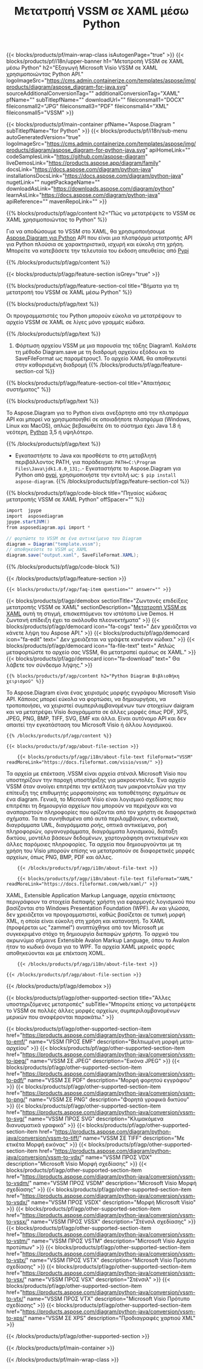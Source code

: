 ﻿---
title: Μετατροπή VSSM σε XAML μέσω Python 
weight: 1960
url: /el/python-java/conversion/vssm-to-xaml/ 
description: Δείγμα κώδικα μετατροπής Python για μορφή VSSM σε αρχείο XAML. Χρησιμοποιήστε αυτό το παράδειγμα κώδικα για να μετατρέψετε το VSSM σε XAML σε οποιαδήποτε εφαρμογή που βασίζεται στο Python.
---
{{< blocks/products/pf/main-wrap-class isAutogenPage="true" >}}
{{< blocks/products/pf/i18n/upper-banner h1="Μετατροπή VSSM σε XAML μέσω Python" h2="Εξαγωγή Microsoft Visio VSSM σε XAML χρησιμοποιώντας Python API." logoImageSrc="https://cms.admin.containerize.com/templates/aspose/img/products/diagram/aspose_diagram-for-java.svg" sourceAdditionalConversionTag="" additionalConversionTag="XAML" pfName="" subTitlepfName="" downloadUrl="" fileiconsmall1="DOCX" fileiconsmall2="JPG" fileiconsmall3="PDF" fileiconsmall4="XML" fileiconsmall5="VSSM" >}}

{{< blocks/products/pf/main-container pfName="Aspose.Diagram " subTitlepfName="for Python" >}}
{{< blocks/products/pf/i18n/sub-menu autoGeneratedVersion="true" logoImageSrc="https://cms.admin.containerize.com/templates/aspose/img/products/diagram/aspose_diagram-for-python-java.svg" apiHomeLink="" codeSamplesLink="https://github.com/aspose-diagram" liveDemosLink="https://products.aspose.app/diagram/family" docsLink="https://docs.aspose.com/diagram/python-java" installationsDocsLink="https://docs.aspose.com/diagram/python-java" nugetLink="" nugetPackageName="" downloadAsLink="https://downloads.aspose.com/diagram/python" learnAsLink="https://docs.aspose.com/diagram/python-java" apiReference="" mavenRepoLink="" >}}

{{% blocks/products/pf/agp/content h2="Πώς να μετατρέψετε το VSSM σε XAML χρησιμοποιώντας το Python" %}}

 Για να αποδώσουμε το VSSM στο XAML, θα χρησιμοποιήσουμε
 [Aspose.Diagram για Python](https://products.aspose.com/diagram/python-java/) 
 API που είναι μια πλατφόρμα μετατροπής API για Python πλούσια σε χαρακτηριστικά, ισχυρή και εύκολη στη χρήση. Μπορείτε να κατεβάσετε την τελευταία του έκδοση απευθείας από
 [Pypi](https://pypi.org/project/aspose-diagram/) 

{{% /blocks/products/pf/agp/content %}}

{{< blocks/products/pf/agp/feature-section isGrey="true" >}}

{{% blocks/products/pf/agp/feature-section-col title="Βήματα για τη μετατροπή του VSSM σε XAML μέσω Python" %}}

{{% blocks/products/pf/agp/text %}}

 Οι προγραμματιστές του Python μπορούν εύκολα να μετατρέψουν το αρχείο VSSM σε XAML σε λίγες μόνο γραμμές κώδικα.

{{% /blocks/products/pf/agp/text %}}

1. Φόρτωση αρχείου VSSM με μια παρουσία της τάξης Diagram1. Καλέστε τη μέθοδο Diagram.save με τη διαδρομή αρχείου εξόδου και το SaveFileFormat ως παραμέτρους1. Το αρχείο XAML θα αποθηκευτεί στην καθορισμένη διαδρομή
{{% /blocks/products/pf/agp/feature-section-col %}}

{{% blocks/products/pf/agp/feature-section-col title="Απαιτήσεις συστήματος" %}}

{{% blocks/products/pf/agp/text %}}

 Το Aspose.Diagram για το Python είναι ανεξάρτητο από την πλατφόρμα API και μπορεί να χρησιμοποιηθεί σε οποιαδήποτε πλατφόρμα (Windows, Linux και MacOS), απλώς βεβαιωθείτε ότι το σύστημα έχει Java 1.8 ή νεότερη, [Python](https://www.python.org/downloads/) 3,5 ή υψηλότερο. 
 
{{% /blocks/products/pf/agp/text %}}

- Εγκαταστήστε το Java και προσθέστε το στη μεταβλητή περιβάλλοντος PATH, για παράδειγμα: <code>PATH=C:\Program Files\Java\jdk1.8.0_131;</code>.- Εγκαταστήστε το Aspose.Diagram για Python από <a href="https://pypi.org/project/aspose-diagram/">pypi</a>, χρησιμοποιήστε την εντολή ως: <code>$ pip install aspose-diagram</code>.
{{% /blocks/products/pf/agp/feature-section-col %}}

{{% blocks/products/pf/agp/code-block title="Πηγαίος κώδικας μετατροπής VSSM σε XAML Python" offSpacer="" %}}

```cs
import  jpype     
import  asposediagram     
jpype.startJVM() 
from asposediagram.api import *

// φορτώστε το VSSM σε ένα αντικείμενο του Diagram 
diagram = Diagram("template.vssm");
// αποθηκεύστε το VSSM ως XAML 
diagram.save("output.xaml", SaveFileFormat.XAML);   


```

{{% /blocks/products/pf/agp/code-block %}}

{{< /blocks/products/pf/agp/feature-section >}}

    {{< blocks/products/pf/agp/faq-item question="" answer="" >}}
 

<!-- aboutfile Starts -->

{{< blocks/products/pf/agp/demobox sectionTitle="Ζωντανές επιδείξεις μετατροπής VSSM σε XAML" sectionDescription="[Μετατροπή VSSM σε XAML](https://products.aspose.app/diagram/conversion/vssm-to-xaml) αυτή τη στιγμή, επισκεπτόμενοι τον ιστότοπο Live Demos. Η ζωντανή επίδειξη έχει τα ακόλουθα πλεονεκτήματα" >}}
        {{< blocks/products/pf/agp/democard icon="fa-cogs" text=" Δεν χρειάζεται να κάνετε λήψη του Aspose API." >}}
        {{< blocks/products/pf/agp/democard icon="fa-edit" text=" Δεν χρειάζεται να γράψετε κανέναν κώδικα." >}}
        {{< blocks/products/pf/agp/democard icon="fa-file-text" text=" Απλώς μεταφορτώστε το αρχείο σας VSSM, θα μετατραπεί αμέσως σε XAML." >}}
        {{< blocks/products/pf/agp/democard icon="fa-download" text=" Θα λάβετε τον σύνδεσμο λήψης." >}}

    {{% blocks/products/pf/agp/content h2="Python Diagram Βιβλιοθήκη χειρισμού" %}}

 Το Aspose.Diagram είναι ένας χειρισμός μορφής εγγράφου Microsoft Visio API. Κάποιος μπορεί εύκολα να φορτώσει, να δημιουργήσει, να τροποποιήσει, να χειριστεί συμπεριλαμβανομένων των στοιχείων daigram και να μετατρέψει Visio διαγράμματα σε άλλες μορφές όπως PDF, XPS, JPEG, PNG, BMP, TIFF, SVG, EMF και άλλα. Είναι αυτόνομο API και δεν απαιτεί την εγκατάσταση του Microsoft Visio ή άλλου λογισμικού.  



    {{% /blocks/products/pf/agp/content %}}

    {{< blocks/products/pf/agp/about-file-section >}}

        {{< blocks/products/pf/agp/i18n/about-file-text fileFormat="VSSM" readMoreLink="https://docs.fileformat.com/visio/vssm/" >}}

Τα αρχεία με επέκταση .VSSM είναι αρχεία στένσιλ Microsoft Visio που υποστηρίζουν την παροχή υποστήριξης για μακροεντολές. Ένα αρχείο VSSM όταν ανοίγει επιτρέπει την εκτέλεση των μακροεντολών για την επίτευξη της επιθυμητής μορφοποίησης και τοποθέτησης σχημάτων σε ένα diagram. Γενικά, το Microsoft Visio είναι λογισμικό σχεδίασης που επιτρέπει τη δημιουργία αρχείων που μπορούν να περιέχουν και να αναπαριστούν πληροφορίες που ορίζονται από τον χρήστη σε διαφορετικά σχήματα. Τα πιο συνηθισμένα από αυτά περιλαμβάνουν, ενδεικτικά, διαγράμματα UML, διαγράμματα ροής, οπτικά αντικείμενα, ροή πληροφοριών, οργανογράμματα, διαγράμματα λογισμικού, διάταξη δικτύου, μοντέλα βάσεων δεδομένων, χαρτογράφηση αντικειμένων και άλλες παρόμοιες πληροφορίες. Τα αρχεία που δημιουργούνται με τη χρήση του Visio μπορούν επίσης να μετατραπούν σε διαφορετικές μορφές αρχείων, όπως PNG, BMP, PDF και άλλες. 


        {{< /blocks/products/pf/agp/i18n/about-file-text >}}

        {{< blocks/products/pf/agp/i18n/about-file-text fileFormat="XAML" readMoreLink="https://docs.fileformat.com/web/xaml/" >}}

XAML, Extensible Application Markup Language, αρχεία επέκτασης περιγράφουν τα στοιχεία διεπαφής χρήστη για εφαρμογές λογισμικού που βασίζονται στο Windows Presentation Foundation (WPF). Αν και γλώσσα, δεν χρειάζεται να προγραμματιστεί, καθώς βασίζεται σε τυπική μορφή XML, η οποία είναι εύκολη στη χρήση και κατανοητή. Το XAML (προφέρεται ως "zammel") αναπτύχθηκε από τον Microsoft με συγκεκριμένο στόχο τη δημιουργία διεπαφών χρήστη. Το αρχικό του ακρωνύμιο σήμαινε Extensible Avalon Markup Language, όπου το Avalon ήταν το κωδικό όνομα για το WPF. Τα αρχεία XAML μερικές φορές αποθηκεύονται και με επέκταση XOML.


        {{< /blocks/products/pf/agp/i18n/about-file-text >}}

    {{< /blocks/products/pf/agp/about-file-section >}}

{{< /blocks/products/pf/agp/demobox >}}

<!-- aboutfile Ends -->

{{< blocks/products/pf/agp/other-supported-section title="Άλλες υποστηριζόμενες μετατροπές" subTitle="Μπορείτε επίσης να μετατρέψετε το VSSM σε πολλές άλλες μορφές αρχείων, συμπεριλαμβανομένων μερικών που αναφέρονται παρακάτω." >}}

{{< blocks/products/pf/agp/other-supported-section-item href="https://products.aspose.com/diagram/python-java/conversion/vssm-to-emf/" name="VSSM ΠΡΟΣ EMF" description="Βελτιωμένη μορφή μετα-αρχείου" >}}
{{< blocks/products/pf/agp/other-supported-section-item href="https://products.aspose.com/diagram/python-java/conversion/vssm-to-jpeg/" name="VSSM ΣΕ JPEG" description="Εικόνα JPEG" >}}
{{< blocks/products/pf/agp/other-supported-section-item href="https://products.aspose.com/diagram/python-java/conversion/vssm-to-pdf/" name="VSSM ΣΕ PDF" description="Μορφή φορητού εγγράφου" >}}
{{< blocks/products/pf/agp/other-supported-section-item href="https://products.aspose.com/diagram/python-java/conversion/vssm-to-png/" name="VSSM ΣΕ PNG" description="Φορητά γραφικά δικτύου" >}}
{{< blocks/products/pf/agp/other-supported-section-item href="https://products.aspose.com/diagram/python-java/conversion/vssm-to-svg/" name="VSSM ΠΡΟΣ SVG" description="Κλιμακόμενα διανυσματικά γραφικά" >}}
{{< blocks/products/pf/agp/other-supported-section-item href="https://products.aspose.com/diagram/python-java/conversion/vssm-to-tiff/" name="VSSM ΣΕ TIFF" description="Με ετικέτα Μορφή εικόνας" >}}
{{< blocks/products/pf/agp/other-supported-section-item href="https://products.aspose.com/diagram/python-java/conversion/vssm-to-vdx/" name="VSSM ΠΡΟΣ VDX" description="Microsoft Visio Μορφή σχεδίασης" >}}
{{< blocks/products/pf/agp/other-supported-section-item href="https://products.aspose.com/diagram/python-java/conversion/vssm-to-vsdm/" name="VSSM ΠΡΟΣ VSDM" description="Microsoft Visio Μορφή σχεδίασης" >}}
{{< blocks/products/pf/agp/other-supported-section-item href="https://products.aspose.com/diagram/python-java/conversion/vssm-to-vsdx/" name="VSSM ΠΡΟΣ VSDX" description="Μορφή Microsoft Visio" >}}
{{< blocks/products/pf/agp/other-supported-section-item href="https://products.aspose.com/diagram/python-java/conversion/vssm-to-vssx/" name="VSSM ΠΡΟΣ VSSX" description="Στένσιλ σχεδίασης" >}}
{{< blocks/products/pf/agp/other-supported-section-item href="https://products.aspose.com/diagram/python-java/conversion/vssm-to-vstm/" name="VSSM ΠΡΟΣ VSTM" description="Microsoft Visio Αρχεία προτύπων" >}}
{{< blocks/products/pf/agp/other-supported-section-item href="https://products.aspose.com/diagram/python-java/conversion/vssm-to-vstx/" name="VSSM ΠΡΟΣ VSTX" description="Microsoft Visio Πρότυπο σχεδίασης" >}}
{{< blocks/products/pf/agp/other-supported-section-item href="https://products.aspose.com/diagram/python-java/conversion/vssm-to-vsx/" name="VSSM ΠΡΟΣ VSX" description="Στένσιλ" >}}
{{< blocks/products/pf/agp/other-supported-section-item href="https://products.aspose.com/diagram/python-java/conversion/vssm-to-vtx/" name="VSSM ΠΡΟΣ VTX" description="Microsoft Visio Πρότυπο σχεδίασης" >}}
{{< blocks/products/pf/agp/other-supported-section-item href="https://products.aspose.com/diagram/python-java/conversion/vssm-to-xps/" name="VSSM ΣΕ XPS" description="Προδιαγραφές χαρτιού XML" >}}

{{< /blocks/products/pf/agp/other-supported-section >}}

{{< /blocks/products/pf/main-container >}}
    
{{< /blocks/products/pf/main-wrap-class >}}